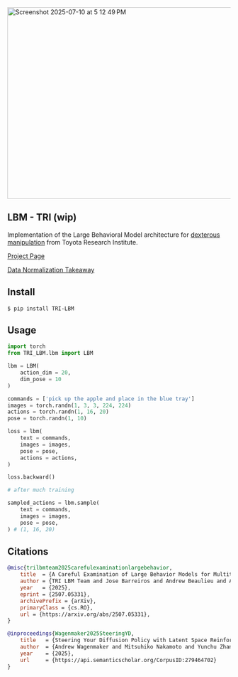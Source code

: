 <img width="936" height="431" alt="Screenshot 2025-07-10 at 5 12 49 PM" src="https://github.com/user-attachments/assets/8bcd69d5-c02c-4f17-bb33-25c6363f1935" />

## LBM - TRI (wip)

Implementation of the Large Behavioral Model architecture for [dexterous manipulation](https://arxiv.org/abs/2507.05331) from Toyota Research Institute. 

[Project Page](https://toyotaresearchinstitute.github.io/lbm1/)

[Data Normalization Takeaway](https://github.com/tuul-ai/robotbuilder/blob/main/timestep_norm.md)


## Install

```shell
$ pip install TRI-LBM
```

## Usage

```python
import torch
from TRI_LBM.lbm import LBM

lbm = LBM(
    action_dim = 20,
    dim_pose = 10
)

commands = ['pick up the apple and place in the blue tray']
images = torch.randn(1, 3, 3, 224, 224)
actions = torch.randn(1, 16, 20)
pose = torch.randn(1, 10)

loss = lbm(
    text = commands,
    images = images,
    pose = pose,
    actions = actions,
)

loss.backward()

# after much training

sampled_actions = lbm.sample(
    text = commands,
    images = images,
    pose = pose,
) # (1, 16, 20)
```

## Citations

```bibtex
@misc{trilbmteam2025carefulexaminationlargebehavior,
    title  = {A Careful Examination of Large Behavior Models for Multitask Dexterous Manipulation}, 
    author = {TRI LBM Team and Jose Barreiros and Andrew Beaulieu and Aditya Bhat and Rick Cory and Eric Cousineau and Hongkai Dai and Ching-Hsin Fang and Kunimatsu Hashimoto and Muhammad Zubair Irshad and Masha Itkina and Naveen Kuppuswamy and Kuan-Hui Lee and Katherine Liu and Dale McConachie and Ian McMahon and Haruki Nishimura and Calder Phillips-Grafflin and Charles Richter and Paarth Shah and Krishnan Srinivasan and Blake Wulfe and Chen Xu and Mengchao Zhang and Alex Alspach and Maya Angeles and Kushal Arora and Vitor Campagnolo Guizilini and Alejandro Castro and Dian Chen and Ting-Sheng Chu and Sam Creasey and Sean Curtis and Richard Denitto and Emma Dixon and Eric Dusel and Matthew Ferreira and Aimee Goncalves and Grant Gould and Damrong Guoy and Swati Gupta and Xuchen Han and Kyle Hatch and Brendan Hathaway and Allison Henry and Hillel Hochsztein and Phoebe Horgan and Shun Iwase and Donovon Jackson and Siddharth Karamcheti and Sedrick Keh and Joseph Masterjohn and Jean Mercat and Patrick Miller and Paul Mitiguy and Tony Nguyen and Jeremy Nimmer and Yuki Noguchi and Reko Ong and Aykut Onol and Owen Pfannenstiehl and Richard Poyner and Leticia Priebe Mendes Rocha and Gordon Richardson and Christopher Rodriguez and Derick Seale and Michael Sherman and Mariah Smith-Jones and David Tago and Pavel Tokmakov and Matthew Tran and Basile Van Hoorick and Igor Vasiljevic and Sergey Zakharov and Mark Zolotas and Rares Ambrus and Kerri Fetzer-Borelli and Benjamin Burchfiel and Hadas Kress-Gazit and Siyuan Feng and Stacie Ford and Russ Tedrake},
    year   = {2025},
    eprint = {2507.05331},
    archivePrefix = {arXiv},
    primaryClass = {cs.RO},
    url = {https://arxiv.org/abs/2507.05331}, 
}
```

```bibtex
@inproceedings{Wagenmaker2025SteeringYD,
    title   = {Steering Your Diffusion Policy with Latent Space Reinforcement Learning},
    author  = {Andrew Wagenmaker and Mitsuhiko Nakamoto and Yunchu Zhang and Seohong Park and Waleed Yagoub and Anusha Nagabandi and Abhishek Gupta and Sergey Levine},
    year    = {2025},
    url     = {https://api.semanticscholar.org/CorpusID:279464702}
}
```
